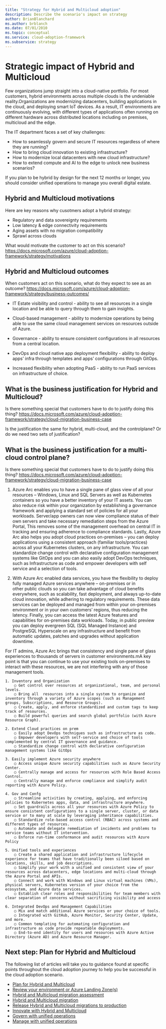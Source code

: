 ```yaml
---
title: "Strategy for Hybrid and Multicloud adoption"
description: Describe the scenario's impact on strategy
author: BrianBlanchard
ms.author: brblanch
ms.date: 07/01/2010
ms.topic: conceptual
ms.service: cloud-adoption-framework
ms.subservice: strategy
---
```


# Strategic impact of Hybrid and Multicloud

Few organizations jump straight into a cloud-native portfolio. 
For most customers, hybrid environments across multiple clouds is the undeniable reality.Organizations are modernizing datacenters, building applications in the cloud, and deploying smart IoT devices. As a result, IT environments are continuously evolving, with different types of applications often running on different hardware across distributed locations including on premises, multicloud and the edge.

The IT department faces a set of key challenges:
- How to seamlessly govern and secure IT resources regardless of where they are running?
- How to bring cloud innovation to existing infrastructure?
- How to modernize local datacenters with new cloud infrastructure?
- How to extend compute and AI to the edge to unlock new business scenarios?   

If you plan to be hybrid by design for the next 12 months or longer, you should consider unified operations to manage you overall digital estate.

## Hybrid and Multicloud motivations

Here are key reasons why cusotmers adopt a hybrid strategy: 
- Regulatory and data sovereignty requirements 
- Low latency & edge connectivity requirements 
- Aging assets with no migration compatibility
- Sprawl across clouds

What would motivate the customer to act on this scenario?
https://docs.microsoft.com/azure/cloud-adoption-framework/strategy/motivations

## Hybrid and Multicloud outcomes

When customers act on this scenario, what do they expect to see as an outcome?
https://docs.microsoft.com/azure/cloud-adoption-framework/strategy/business-outcomes/

- IT Estate visibility and control - ability to see all resources in a single location and be able to query through them to gain insights.
  
- Cloud-based management - ability to modernize operations by being able to use the same cloud management services on resources outside of Azure.
  
- Governance - ability to ensure consistent configurations in all  resources from a central location.
  
- DevOps and cloud native app deployment flexibility - ability to deploy apps’ infra through templates and apps’ configurations through GitOps.
  
- Increased flexibility when adopting PaaS - ability to run PaaS services on infrastructure of choice.

## What is the business justification for Hybrid and Multicloud?

Is there something special that customers have to do to justify doing this thing?
https://docs.microsoft.com/azure/cloud-adoption-framework/strategy/cloud-migration-business-case

Is the justification the same for hybrid, multi-cloud, and the controlplane? Or do we need two sets of justification?

## What is the business justification for a multi-cloud control plane?

Is there something special that customers have to do to justify doing this thing?
https://docs.microsoft.com/azure/cloud-adoption-framework/strategy/cloud-migration-business-case

1. Azure Arc enables you to have a single pane of glass view of all your resources – Windows, Linux and SQL Servers as well as Kubernetes containers so you have a better inventory of your IT assets. You can also reduce risk within your organization by establishing a governance framework and applying a standard set of policies for all your workloads. Server/app owners  can now view compliance status of their own servers and take necessary remediation steps from the Azure Portal, This removes some of the management overhead on central IT in tracking and ensuring adherence to compliance standards. Lastly, Azure Arc also helps you adopt cloud practices on-premises – you can deploy applications using a consistent approach (familiar tools/practices) across all your Kubernetes clusters, on any infrastructure. You can standardize change control with declarative configuration management systems like GitOps and you can also easily adopt DevOps techniques, such as Infrastructure as code and empower developers with self service and a selection of tools.

2. With Azure Arc enabled data services, you have the flexibility to deploy fully managed Azure services anywhere – on-premises or in other public clouds so you can take advantage of cloud benefits everywhere, such as scalability, fast deployment, and always up-to-date cloud innovation, while adhering to regulatory requirements. 
These data services can be deployed and managed from within your on-premises environment or in your own customers’ regions, thus reducing the latency. Finally, you can access the latest Azure features and capabilities for on-premises data workloads. Today, in public preview you can deploy evergreen SQL (SQL Managed Instance) and PostgreSQL Hyperscale on any infrastructure and benefit from automatic updates, patches and upgrades without application downtime.

For IT admins, Azure Arc  brings that consistency and single pane of glass experiences to thousands of servers in customer environments.mA key point is that you can continue to use your existing tools on-premises to interact with these resources, we are not interfering with any of those management tools. 

	1. Inventory and Organization
		○ Get control over resources at organizational, team, and personal levels.
		○ Bring all  resources into a single system to organize and inventory through a variety of Azure scopes (such as Management groups, Subscriptions, and Resource Groups).
		○ Create, apply, and enforce standardized and custom tags to keep track of resources.
		○ Build powerful queries and search global portfolio (with Azure Resource Graph).
		
	2. Extend Cloud practices on prem
		○ Easily adopt DevOps techniques such as infrastructure as code.
		○ Empower developers with self-service and choice of tools complemented by central IT governance and guidance.
		○ Standardize change control with declarative configuration management systems like GitOps
		
	3. Easily implement Azure security anywhere
		○ Access unique Azure security capabilities such as Azure Security Center.
		○ Centrally manage and access for resources with Role Based Access Control.
		○ Centrally manage and enforce compliance and simplify audit reporting with Azure Policy.
		
	4. Gov and Confg
		○ Streamline activities by creating, applying, and enforcing policies to Kubernetes apps, data, and infrastructure anywhere.
		○ Set guardrails across all your resources with Azure Policy to ensure consistent configurations to a single server, cluster, or data service or to many at scale by leveraging inheritance capabilities.
		○ Standardize role-based access control (RBAC) across systems and different types of resources.
		○ Automate and delegate remediation of incidents and problems to service teams without IT intervention.
		○ Enforce run-time conformance and audit resources with Azure  Policy
		
	5. Unified tools and experiences
		○ Create a shared application and infrastructure lifecycle experience for teams that have traditionally been siloed based on locations, skills, and job descriptions.
		○ Simplify your work with a unified and consistent view of your resources across datacenters, edge locations and multi-cloud through the Azure Portal and APIs.
		○ Connect and work with Windows and Linux virtual machines (VMs), physical servers, Kubernetes version of your choice from the ecosystem, and Azure data services.
		○ Establish clear roles and responsibilities for team members with clear separation of concerns without sacrificing visibility and access
		
	6. Integrated DevOps and Management Capabilities
		○ Mix and match additional Azure services or your choice of tools.
		○ Integrated with GitHub, Azure Monitor, Security Center, Update, and more.
		○ Common templating for automating configuration and infrastructure as code provide repeatable deployments.
		○ End-to-end identity for users and resources with Azure Active Directory (Azure AD) and Azure Resource Manager.
		
## Next step: Plan for Hybrid and Multicloud

The following list of articles will take you to guidance found at specific points throughout the cloud adoption journey to help you be successful in the cloud adoption scenario.

- [Plan for Hybrid and Multicloud](./plan.md)
- [Review your environment or Azure Landing Zone(s)](./ready.md)
- [Hybrid and Multicloud migration assessment](./migrate-assess.md)
- [Hybrid and Multicloud migration](./migrate-deploy.md)
- [Release Hybrid and Multicloud migrations to production](./migrate-release.md)
- [Innovate with Hybrid and Multicloud](./innovate.md)
- [Govern with unified operations](./govern.md)
- [Manage with unified operations](./manage.md)
